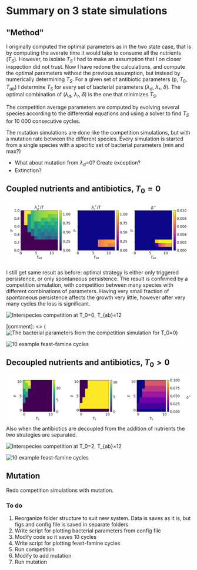 # Summary on 3 state simulations
## "Method"
I originally computed the optimal parameters as in the two state case, that is by computing the averate time it would take to consume all the nutrients ($T_S$). However, to isolate $T_S$ I had to make an assumption that I on closer inspection did not trust. Now I have redone the calculations, and compute the optimal parameters without the previous assumption, but instead by numerically determining $T_S$. For a given set of antibiotic parameters (p, $T_0$, $T_{ab}$) I determine $T_S$ for every set of bacterial parameters ($\lambda_d$, $\lambda_r$, $\delta$). The optimal combination of ($\lambda_d$, $\lambda_r$, $\delta$) is the one that minimizes $T_S$.

The competition average parameters are computed by evolving several species according to the differential equations and using a solver to find $T_S$ for 10 000 consecutive cycles.

The mutation simulations are done like the competition simulations, but with a mutation rate between the different species. Every simulation is started from a single species with a specific set of bacterial parameters (min and max?)

- What about mutation from $\lambda_d$=0? Create exception?
- Extinction?

## Coupled nutrients and antibiotics, $T_0 = 0$
![Optimal parameters for $T_0=0$](figs/single_optimal/optimal_heatmap_T0_0.png)

I still get same result as before: optimal strategy is either only triggered persistence, or only spontaneous persistence. The result is confirmed by a competition simulation, with competition between many species with different combinations of parameters.
Having very small fraction of spontaneous persistence affects the growth very little, however after very many cycles the loss is significant.

![Interspecies competition at $T_0=0$, $T_{ab}=12$](figs/competition_average/average_parameters-T0_0-T_12.png)

[comment]: <> (![The bacterial parameters from the competition simulation for $T_0=0$]())

![10 example feast-famine cycles]()


## Decoupled nutrients and antibiotics, $T_0 > 0$
![Optimal parameters for $T_{AB}=12$](figs/single_optimal/optimal_heatmap_Tab_12.png)
Also when the antibiotics are decoupled from the addition of nutrients the two strategies are separated.

![Interspecies competition at $T_0=2$, $T_{ab}=12$]()

![10 example feast-famine cycles]()


## Mutation
Redo competition simulations with mutation.

### To do
1) Reorganize folder structure to suit new system. Data is saves as it is, but figs and config file is saved in separate folders
3) Write script for plotting bacterial parameters from config file
4) Modify code so it saves 10 cycles
5) Write script for plotting feast-famine cycles
6) Run competition
7) Modify to add mutation
8) Run mutation



